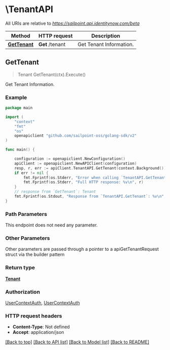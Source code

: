 # \TenantAPI

All URIs are relative to *https://sailpoint.api.identitynow.com/beta*

Method | HTTP request | Description
------------- | ------------- | -------------
[**GetTenant**](TenantAPI.md#GetTenant) | **Get** /tenant | Get Tenant Information.



## GetTenant

> Tenant GetTenant(ctx).Execute()

Get Tenant Information.



### Example

```go
package main

import (
	"context"
	"fmt"
	"os"
	openapiclient "github.com/sailpoint-oss/golang-sdk/v2"
)

func main() {

	configuration := openapiclient.NewConfiguration()
	apiClient := openapiclient.NewAPIClient(configuration)
	resp, r, err := apiClient.TenantAPI.GetTenant(context.Background()).Execute()
	if err != nil {
		fmt.Fprintf(os.Stderr, "Error when calling `TenantAPI.GetTenant``: %v\n", err)
		fmt.Fprintf(os.Stderr, "Full HTTP response: %v\n", r)
	}
	// response from `GetTenant`: Tenant
	fmt.Fprintf(os.Stdout, "Response from `TenantAPI.GetTenant`: %v\n", resp)
}
```

### Path Parameters

This endpoint does not need any parameter.

### Other Parameters

Other parameters are passed through a pointer to a apiGetTenantRequest struct via the builder pattern


### Return type

[**Tenant**](Tenant.md)

### Authorization

[UserContextAuth](../README.md#UserContextAuth), [UserContextAuth](../README.md#UserContextAuth)

### HTTP request headers

- **Content-Type**: Not defined
- **Accept**: application/json

[[Back to top]](#) [[Back to API list]](../README.md#documentation-for-api-endpoints)
[[Back to Model list]](../README.md#documentation-for-models)
[[Back to README]](../README.md)

